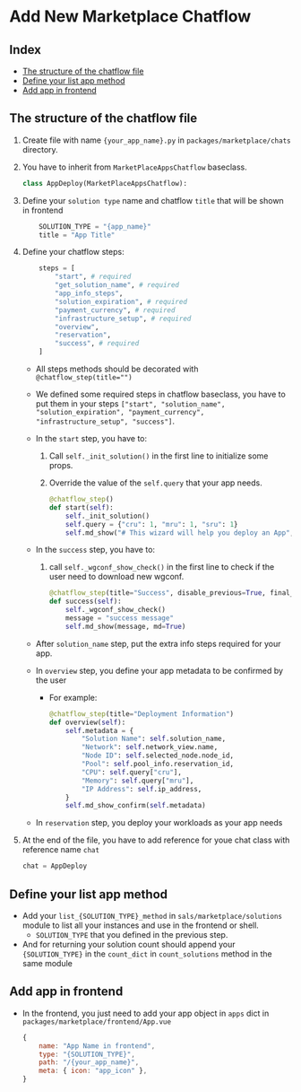 # Add New Marketplace Chatflow

## Index

- [The structure of the chatflow file](#The-structure-of-the-chatflow-file)
- [Define your list app method](#Define-your-list-app-method)
- [Add app in frontend](#Add-app-in-frontend)

## The structure of the chatflow file
1. Create file with name `{your_app_name}.py` in `packages/marketplace/chats` directory.
2. You have to inherit from `MarketPlaceAppsChatflow` baseclass.

    ```python
    class AppDeploy(MarketPlaceAppsChatflow):
    ```
3. Define your `solution type` name and chatflow `title` that will be shown in frontend

    ```python
        SOLUTION_TYPE = "{app_name}"
        title = "App Title"
    ```
3. Define your chatflow steps:
    ```python
        steps = [
            "start", # required
            "get_solution_name", # required
            "app_info_steps",
            "solution_expiration", # required
            "payment_currency", # required
            "infrastructure_setup", # required
            "overview",
            "reservation",
            "success", # required
        ]
    ```
    - All steps methods should be decorated with `@chatflow_step(title="")`
    - We defined some required steps in chatflow baseclass, you have to put them in your steps `["start", "solution_name", "solution_expiration", "payment_currency", "infrastructure_setup", "success"]`.

    - In the `start` step, you have to:
        1. Call `self._init_solution()` in the first line to initialize some props.

        2. Override the value of the `self.query` that your app needs.
            ```python
            @chatflow_step()
            def start(self):
                self._init_solution()
                self.query = {"cru": 1, "mru": 1, "sru": 1}
                self.md_show("# This wizard will help you deploy an App", md=True)
            ```
    - In the `success` step, you have to:
        1. call `self._wgconf_show_check()` in the first line to check if the user need to download new wgconf.
            ```python
            @chatflow_step(title="Success", disable_previous=True, final_step=True)
            def success(self):
                self._wgconf_show_check()
                message = "success message"
                self.md_show(message, md=True)
            ```
    - After `solution_name` step, put the extra info steps required for your app.
    - In `overview` step, you define your app metadata to be confirmed by the user
        - For example:
            ```python
            @chatflow_step(title="Deployment Information")
            def overview(self):
                self.metadata = {
                    "Solution Name": self.solution_name,
                    "Network": self.network_view.name,
                    "Node ID": self.selected_node.node_id,
                    "Pool": self.pool_info.reservation_id,
                    "CPU": self.query["cru"],
                    "Memory": self.query["mru"],
                    "IP Address": self.ip_address,
                }
                self.md_show_confirm(self.metadata)
            ```
    - In `reservation` step, you deploy your workloads as your app needs

4. At the end of the file, you have to add reference for youe chat class with reference name `chat`

    ```python
    chat = AppDeploy
    ```

## Define your list app method
- Add your `list_{SOLUTION_TYPE}_method` in `sals/marketplace/solutions` module to list all your instances and use in the frontend or shell.
    - `SOLUTION_TYPE` that you defined in the previous step.
- And for returning your solution count should append your `{SOLUTION_TYPE}` in the `count_dict` in `count_solutions` method in the same module

## Add app in frontend
- In the frontend, you just need to add your app object in `apps` dict in `packages/marketplace/frontend/App.vue`
    ```js
    {
        name: "App Name in frontend",
        type: "{SOLUTION_TYPE}",
        path: "/{your_app_name}",
        meta: { icon: "app_icon" },
    }
    ```
